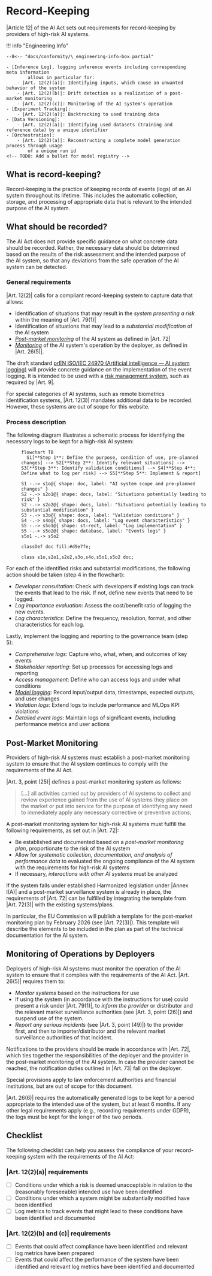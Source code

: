 # Record-Keeping

|Article 12| of the AI Act sets out requirements for record-keeping by providers of high-risk AI systems.

!!! info "Engineering Info"

    --8<-- "docs/conformity/\_engineering-info-box.partial"

    - [Inference Log], logging inference events including corresponding meta information
            allows in particular for:
        - |Art. 12(2)(a)|: Identifying inputs, which cause an unwanted behavior of the system
        - |Art. 12(2)(b)|: Drift detection as a realization of a post-market monitoring
        - |Art. 12(2)(c)|: Monitoring of the AI system's operation
    - [Experiment Tracking]:
        - |Art. 12(2)(a)|: Backtracking to used training data
    - [Data Versioning]:
        - |Art. 12(2)(a)|: Identifying used datasets (training and reference data) by a unique identifier
    - [Orchestration]:
        - |Art. 12(2)(a)|: Reconstructing a complete model generation process through usage
            of a unique run id
    <!-- TODO: Add a bullet for model registry --> 

## What is record-keeping?

Record-keeping is the practice of keeping records of events (logs) of an AI system throughout its lifetime.
This includes the automatic collection, storage, and processing of appropriate data that is relevant to the intended purpose of the AI system.

## What should be recorded?

The AI Act does not provide specific guidance on what concrete data should be recorded.
Rather, the necessary data should be determined based on the results of the risk assessment and the intended purpose of the AI system, so that any deviations from the safe operation of the AI system can be detected.

### General requirements

|Art. 12(2)| calls for a compliant record-keeping system to capture data that allows:

-   Identification of situations that may result in the _system presenting a risk_ within the meaning of |Art. 79(1)|
-   Identification of situations that may lead to a _substantial modification_ of the AI system
-   [_Post-market monitoring_](#post-market-monitoring) of the AI system as defined in |Art. 72|
-   [_Monitoring_](#monitoring-of-operations-by-deployers) of the AI system's operation by the deployer, as defined in |Art. 26(5)|.

The draft standard [prEN ISO/IEC 24970 (Artificial intelligence — AI system logging)](https://www.iso.org/standard/88723.html) will provide concrete guidance on the implementation of the event logging.
It is intended to be used with a [risk management system](risk-management-system.md), such as required by |Art. 9|.

For special categories of AI systems, such as remote biometrics identification systems, |Art. 12(3)| mandates additional data to be recorded.
However, these systems are out of scope for this website.

### Process description

The following diagram illustrates a schematic process for identifying the necessary logs to be kept for a high-risk AI system:

<figure style="width: 100%;">

```mermaid
flowchart TB
  S1[**Step 1**: Define the purpose, condition of use, pre-planned changes] --> S2[**Step 2**: Identify relevant situations] --> S3[**Step 3**: Identify validation conditions] --> S4[**Step 4**: Define what to log per risk] --> S5[**Step 5**: Implement & report]

S1 -.-> s1o@{ shape: doc, label: "AI system scope and pre-planned changes" }
S2 -.-> s2o1@{ shape: docs, label: "Situations potentially leading to risk" }
S2 -.-> s2o2@{ shape: docs, label: "Situations potentially leading to substantial modification" }
S3 -.-> s3o@{ shape: docs, label: "Validation conditions" }
S4 -.-> s4o@{ shape: docs, label: "Log event characteristics" }
S5 -.-> s5o1@{ shape: st-rect, label: "Log implementation" }
S5 -.-> s5o2@{ shape: database, label: "Events logs" }
s5o1 -.-> s5o2

classDef doc fill:#d9e7fe;

class s1o,s2o1,s2o2,s3o,s4o,s5o1,s5o2 doc;
```

</figure>

For each of the identified risks and substantial modifications, the following action should be taken (step 4 in the flowchart):

-   _Developer consultation_: Check with developers if existing logs can track the events that lead to the risk. If not, define new events that need to be logged.
-   _Log importance evaluation_: Assess the cost/benefit ratio of logging the new events.
-   _Log characteristics_: Define the frequency, resolution, format, and other characteristics for each log.

Lastly, implement the logging and reporting to the governance team (step 5):

-   _Comprehensive logs_: Capture who, what, when, and outcomes of key events
-   _Stakeholder reporting_: Set up processes for accessing logs and reporting
-   _Access management_: Define who can access logs and under what conditions
-   [_Model logging_](../engineering-practice/inference-log.md): Record input/output data, timestamps, expected outputs, and user changes
-   _Violation logs_: Extend logs to include performance and MLOps KPI violations
-   _Detailed event logs_: Maintain logs of significant events, including performance metrics and user actions

## Post-Market Monitoring

Providers of high-risk AI systems must establish a post-market monitoring system to ensure that the AI system continues to comply with the requirements of the AI Act.

|Art. 3, point (25)| defines a post-market monitoring system as follows:

> [...] all activities carried out by providers of AI systems to collect and review experience gained from the use of AI systems they place on the market or put into service for the purpose of identifying any need to immediately apply any necessary corrective or preventive actions;

A post-market monitoring system for high-risk AI systems must fulfill the following requirements, as set out in |Art. 72|:

-   Be established and documented based on a _post-market monitoring plan_, proportionate to the risk of the AI system
-   Allow for _systematic collection, documentation, and analysis of performance data_ to evaluated the ongoing compliance of the AI system with the requirements for high-risk AI systems
-   If necessary, _interactions with other AI systems_ must be analyzed

If the system falls under established Harmonized legislation under |Annex I(A)| and a post-market surveillance system is already in place, the requirements of |Art. 72| can be fulfilled by integrating the template from |Art. 72(3)| with the existing systems/plans.

In particular, the EU Commission will publish a template for the post-market monitoring plan by February 2026 (see |Art. 72(3)|).
This template will describe the elements to be included in the plan as part of the technical documentation for the AI system.

## Monitoring of Operations by Deployers

Deployers of high-risk AI systems must monitor the operation of the AI system to ensure that it complies with the requirements of the AI Act.
|Art. 26(5)| requires them to:

-   _Monitor systems_ based on the instructions for use
-   If using the system (in accordance with the instructions for use) could present a risk under |Art. 79(1)|, to _inform the provider_ or distributor and the relevant market surveillance authorities (see |Art. 3, point (26)|) and suspend use of the system.
-   _Report any serious incidents_ (see |Art. 3, point (49)|) to the provider first, and then to importer/distributor and the relevant market surveillance authorities of that incident.

Notifications to the providers should be made in accordance with |Art. 72|, which ties together the responsibilities of the deployer and the provider in the post-market monitoring of the AI system.
In case the provider cannot be reached, the notification duties outlined in |Art. 73| fall on the deployer.

Special provisions apply to law enforcement authorities and financial institutions, but are out of scope for this document.

|Art. 26(6)| requires the automatically generated logs to be kept for a period appropriate to the intended use of the system, but at least 6 months.
If any other legal requirements apply (e.g., recording requirements under GDPR), the logs must be kept for the longer of the two periods.

## Checklist

The following checklist can help you assess the compliance of your record-keeping system with the requirements of the AI Act:

### |Art. 12(2)(a)| requirements

-   [ ] Conditions under which a risk is deemed unacceptable in relation to the (reasonably foreseeable) intended use have been identified
-   [ ] Conditions under which a system might be substantially modified have been identified
-   [ ] Log metrics to track events that might lead to these conditions have been identified and documented

### |Art. 12(2)(b) and (c)| requirements

-   [ ] Events that could affect compliance have been identified and relevant log metrics have been prepared
-   [ ] Events that could affect the performance of the system have been identified and relevant log metrics have been identified and documented

<!-- Reference Links -->

[Inference Log]: ../engineering-practice/inference-log.md
[Data Versioning]: ../engineering-practice/data-governance/data-versioning.md
[Orchestration]: ../engineering-practice/orchestration.md
[Experiment Tracking]: ../engineering-practice/experiment-tracking.md
[Model Monitoring]: ../engineering-practice/model-monitoring.md
